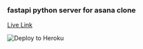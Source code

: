 ### fastapi python server for asana clone

<a href='https://asana-fastapi.herokuapp.com/docs'>Live Link</a>

![Deploy to Heroku](https://github.com/ColeRutledge/asana_fastapi/actions/workflows/main.yml/badge.svg?branch=master)
